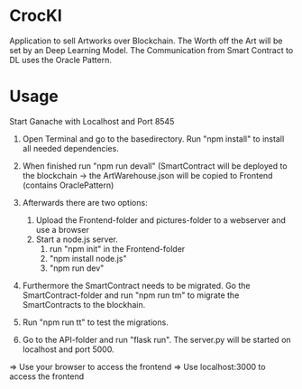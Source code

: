 # CrocKI
Application to sell Artworks over Blockchain. The Worth off the Art will be set by an Deep Learning Model. 
The Communication from Smart Contract to DL uses the Oracle Pattern. 

# Usage
Start Ganache with Localhost and Port 8545

1. Open Terminal and go to the basedirectory. Run "npm install" to      install all needed dependencies. 
2. When finished run "npm run devall" (SmartContract will be            deployed to the blockchain -> the ArtWarehouse.json will be          copied to Frontend (contains OraclePattern)
3.  Afterwards there are two options:
    1. Upload the Frontend-folder and pictures-folder to a webserver and use a browser
    2. Start a node.js server.
        1. run "npm init" in the Frontend-folder
        2. "npm install node.js"
        3. "npm run dev"

4.  Furthermore the SmartContract needs to be migrated. Go the           SmartContract-folder and run "npm run tm" to migrate the             SmartContracts to the blockhain.

5.  Run "npm run tt" to test the migrations.

6.  Go to the API-folder and run "flask run". The server.py will be      started on localhost and port 5000.

=> Use your browser to access the frontend
=> Use localhost:3000 to access the frontend